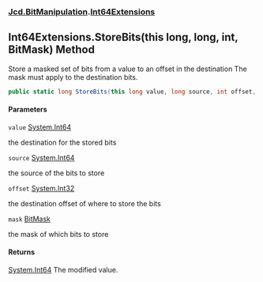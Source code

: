 ### [Jcd.BitManipulation](Jcd.BitManipulation.md 'Jcd.BitManipulation').[Int64Extensions](Jcd.BitManipulation.Int64Extensions.md 'Jcd.BitManipulation.Int64Extensions')

## Int64Extensions.StoreBits(this long, long, int, BitMask) Method

Store a masked set of bits from a value to an offset in the destination
The mask must apply to the destination bits.

```csharp
public static long StoreBits(this long value, long source, int offset, Jcd.BitManipulation.BitMask mask);
```

#### Parameters

<a name='Jcd.BitManipulation.Int64Extensions.StoreBits(thislong,long,int,Jcd.BitManipulation.BitMask).value'></a>

`value` [System.Int64](https://docs.microsoft.com/en-us/dotnet/api/System.Int64 'System.Int64')

the destination for the stored bits

<a name='Jcd.BitManipulation.Int64Extensions.StoreBits(thislong,long,int,Jcd.BitManipulation.BitMask).source'></a>

`source` [System.Int64](https://docs.microsoft.com/en-us/dotnet/api/System.Int64 'System.Int64')

the source of the bits to store

<a name='Jcd.BitManipulation.Int64Extensions.StoreBits(thislong,long,int,Jcd.BitManipulation.BitMask).offset'></a>

`offset` [System.Int32](https://docs.microsoft.com/en-us/dotnet/api/System.Int32 'System.Int32')

the destination offset of where to store the bits

<a name='Jcd.BitManipulation.Int64Extensions.StoreBits(thislong,long,int,Jcd.BitManipulation.BitMask).mask'></a>

`mask` [BitMask](Jcd.BitManipulation.BitMask.md 'Jcd.BitManipulation.BitMask')

the mask of which bits to store

#### Returns

[System.Int64](https://docs.microsoft.com/en-us/dotnet/api/System.Int64 'System.Int64')
The modified value.